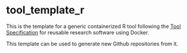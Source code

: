 # tool_template_r

This is the template for a generic containerized R tool following the [Tool Specification](https://vforwater.github.io/tool-specs/) for reusable research software using Docker.

This template can be used to generate new Github repositories from it.
